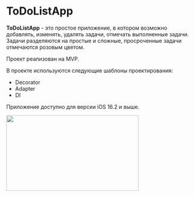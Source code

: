 # ToDoListApp

**ToDoListApp** - это простое приложение, в котором возможно добавлять, изменять, удалять задачи, отмечать выполненные задачи.
Задачи разделяются на простые и сложные, просроченные задачи отмечаются розовым цветом.

Проект реализован на MVP.

В проекте используются следующие шаблоны проектирования:
- Decorator
- Adapter
- DI

Приложение доступно для версии iOS 16.2 и выше.

<img src="https://user-images.githubusercontent.com/97234309/219908142-d84b99e3-9515-4e1c-8bbd-c3bcfbd52ab4.png" width="350" height="200">
